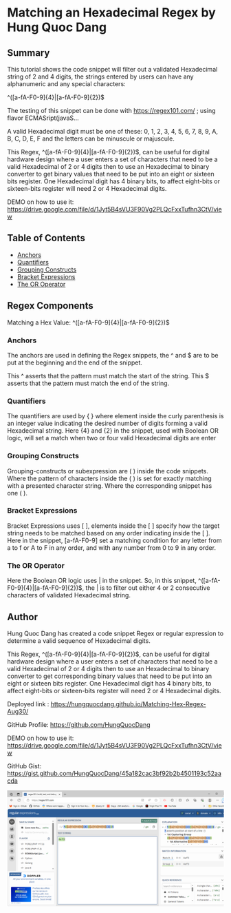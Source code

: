 # Matching an Hexadecimal Regex by Hung Quoc Dang



## Summary

This tutorial shows the code snippet will filter out a validated Hexadecimal string of 2 and 4 digits, the strings entered by users can have any alphanumeric and any special characters:

^([a-fA-F0-9]{4}|[a-fA-F0-9]{2})$

The testing of this snippet can be done with https://regex101.com/ ; using flavor ECMASript(javaS…

A valid Hexadecimal digit must be one of these: 0, 1, 2, 3, 4, 5, 6, 7, 8, 9, A, B, C, D, E, F and the letters can be minuscule or majuscule.

This Regex, ^([a-fA-F0-9]{4}|[a-fA-F0-9]{2})$, can be useful for digital hardware design where a user enters a set of characters that need to be a valid Hexadecimal of 2 or 4 digits then to use an Hexadecimal to binary converter to get binary values that need to be put into an eight or sixteen bits register.  One Hexadecimal digit has 4 binary bits,  to affect eight-bits or sixteen-bits register will need 2 or 4 Hexadecimal digits.

DEMO on how to use it: https://drive.google.com/file/d/1Jyt5B4sVU3F90Vg2PLQcFxxTufhn3CtV/view



## Table of Contents

- [Anchors](#anchors)
- [Quantifiers](#quantifiers)
- [Grouping Constructs](#grouping-constructs)
- [Bracket Expressions](#bracket-expressions)
- [The OR Operator](#the-or-operator)


## Regex Components

Matching a Hex Value: ^([a-fA-F0-9]{4}|[a-fA-F0-9]{2})$

### Anchors

The anchors are used in defining the Regex snippets, the ^ and $ are to be put at the beginning and the end of the snippet.

This ^ asserts that the pattern must match the start of the string. This $ asserts that the pattern must match the end of the string.

### Quantifiers

The quantifiers are used by { } where element inside the curly parenthesis is an integer value indicating the desired number of digits forming a valid Hexadecimal string.  Here {4} and {2} in the snippet, used with Boolean OR logic, will set a match when two or four valid Hexadecimal digits are enter

### Grouping Constructs

Grouping-constructs or subexpression are ( ) inside the code snippets.  Where the pattern of characters inside the ( ) is set for exactly matching with a presented character string.  Where the corresponding snippet has one ( ).

### Bracket Expressions

Bracket Expressions uses [  ], elements inside the  [  ]  specify how the target string needs to be matched  based on any order indicating inside the [  ].  Here in the snippet, [a-fA-F0-9] set a matching condition for any letter from a to f or A to F in any order, and with any number from 0 to 9 in any order.


### The OR Operator

Here the Boolean OR logic uses | in the snippet.  So, in this snippet, ^([a-fA-F0-9]{4}|[a-fA-F0-9]{2})$,  the | is to filter out either 4 or 2 consecutive characters of validated Hexadecimal string.


## Author

Hung Quoc Dang has created a code snippet Regex or regular expression to determine a valid sequence of Hexadecimal digits. 

This Regex, ^([a-fA-F0-9]{4}|[a-fA-F0-9]{2})$, can be useful for digital hardware design where a user enters a set of characters that need to be a valid Hexadecimal of 2 or 4 digits then to use an Hexadecimal to binary converter to get corresponding binary values that need to be put into an eight or sixteen bits register.  One Hexadecimal digit has 4 binary bits,  to affect eight-bits or sixteen-bits register will need 2 or 4 Hexadecimal digits.  

Deployed link :  https://hungquocdang.github.io/Matching-Hex-Regex-Aug30/

GitHub Profile: https://github.com/HungQuocDang 

DEMO on how to use it:  https://drive.google.com/file/d/1Jyt5B4sVU3F90Vg2PLQcFxxTufhn3CtV/view

GitHub Gist: https://gist.github.com/HungQuocDang/45a182cac3bf92b2b4501193c52aacda 

![Alt text](Regex-Hex-Matching.PNG)